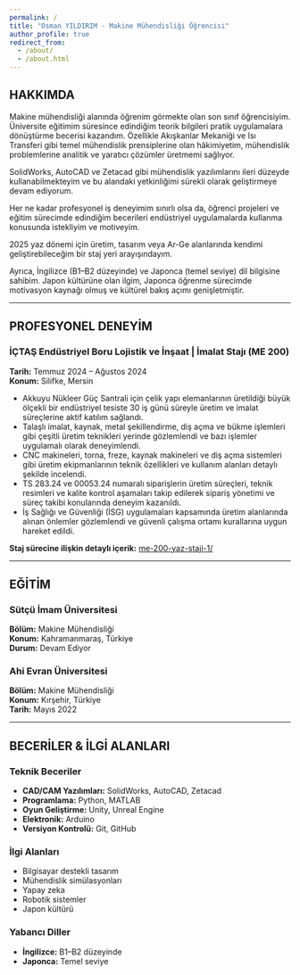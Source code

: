```yaml
---
permalink: /
title: "Osman YILDIRIM - Makine Mühendisliği Öğrencisi"
author_profile: true
redirect_from: 
  - /about/
  - /about.html
---
```


## HAKKIMDA

Makine mühendisliği alanında öğrenim görmekte olan son sınıf öğrencisiyim. Üniversite eğitimim süresince edindiğim teorik bilgileri pratik uygulamalara dönüştürme becerisi kazandım. Özellikle Akışkanlar Mekaniği ve Isı Transferi gibi temel mühendislik prensiplerine olan hâkimiyetim, mühendislik problemlerine analitik ve yaratıcı çözümler üretmemi sağlıyor.

SolidWorks, AutoCAD ve Zetacad gibi mühendislik yazılımlarını ileri düzeyde kullanabilmekteyim ve bu alandaki yetkinliğimi sürekli olarak geliştirmeye devam ediyorum.

Her ne kadar profesyonel iş deneyimim sınırlı olsa da, öğrenci projeleri ve eğitim sürecimde edindiğim becerileri endüstriyel uygulamalarda kullanma konusunda istekliyim ve motiveyim.

2025 yaz dönemi için üretim, tasarım veya Ar-Ge alanlarında kendimi geliştirebileceğim bir staj yeri arayışındayım.

Ayrıca, İngilizce (B1–B2 düzeyinde) ve Japonca (temel seviye) dil bilgisine sahibim. Japon kültürüne olan ilgim, Japonca öğrenme sürecimde motivasyon kaynağı olmuş ve kültürel bakış açımı genişletmiştir.

---

## PROFESYONEL DENEYİM

### İÇTAŞ Endüstriyel Boru Lojistik ve İnşaat | İmalat Stajı (ME 200)
**Tarih:** Temmuz 2024 – Ağustos 2024  
**Konum:** Silifke, Mersin

- Akkuyu Nükleer Güç Santrali için çelik yapı elemanlarının üretildiği büyük ölçekli bir endüstriyel tesiste 30 iş günü süreyle üretim ve imalat süreçlerine aktif katılım sağlandı.
- Talaşlı imalat, kaynak, metal şekillendirme, diş açma ve bükme işlemleri gibi çeşitli üretim teknikleri yerinde gözlemlendi ve bazı işlemler uygulamalı olarak deneyimlendi.
- CNC makineleri, torna, freze, kaynak makineleri ve diş açma sistemleri gibi üretim ekipmanlarının teknik özellikleri ve kullanım alanları detaylı şekilde incelendi.
- TS 283.24 ve 00053.24 numaralı siparişlerin üretim süreçleri, teknik resimleri ve kalite kontrol aşamaları takip edilerek sipariş yönetimi ve süreç takibi konularında deneyim kazanıldı.
- İş Sağlığı ve Güvenliği (İSG) uygulamaları kapsamında üretim alanlarında alınan önlemler gözlemlendi ve güvenli çalışma ortamı kurallarına uygun hareket edildi.

**Staj sürecine ilişkin detaylı içerik:** [me-200-yaz-staji-1/](/me-200-yaz-staji-1/)

---

## EĞİTİM

### Sütçü İmam Üniversitesi
**Bölüm:** Makine Mühendisliği  
**Konum:** Kahramanmaraş, Türkiye  
**Durum:** Devam Ediyor

### Ahi Evran Üniversitesi
**Bölüm:** Makine Mühendisliği  
**Konum:** Kırşehir, Türkiye  
**Tarih:** Mayıs 2022

---

## BECERİLER & İLGİ ALANLARI

### Teknik Beceriler
- **CAD/CAM Yazılımları:** SolidWorks, AutoCAD, Zetacad
- **Programlama:** Python, MATLAB
- **Oyun Geliştirme:** Unity, Unreal Engine
- **Elektronik:** Arduino
- **Versiyon Kontrolü:** Git, GitHub

### İlgi Alanları
- Bilgisayar destekli tasarım
- Mühendislik simülasyonları
- Yapay zeka
- Robotik sistemler
- Japon kültürü

### Yabancı Diller
- **İngilizce:** B1–B2 düzeyinde
- **Japonca:** Temel seviye
